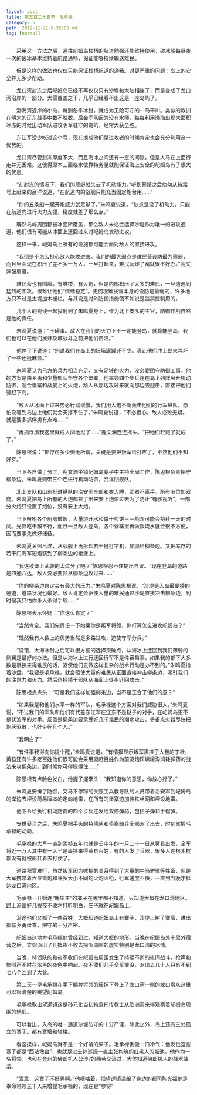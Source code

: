 ```yaml
---
layout: post
title: 第三百二十五节　毛承禄
category: 5
path: 2012-11-21-5-32500.md
tag: [normal]
---
```


　　采用这一方法之后，通往屺姆岛栈桥的航道勉强还能维持使用，破冰船每昼夜一次的破冰基本维持着航路通畅，保证能够持续输送难民。

　　但是这样的做法也仅仅只能保证栈桥航道的通畅。对更严重的问题：岛上的安全并无多少帮助。

　　龙口湾封冻之后屺姆岛已经不再仅仅只有沙堤和大陆相连了，而是变成了龙口湾沿岸的一部分。大雪覆盖之下，几乎已经看不出这是一座岛屿了。

　　渤海湾近岸的小岛，每到冬季冰封，就成为无险可守的一马平川。类似的教训在明末的辽东战事中数不胜数。后金军队因为没有水师，每每利用渤海出现大面积冰冻的时候出动军队进攻明军驻守的岛屿，经常大获全胜。

　　东江军没少吃过这个亏，现在换成他们是进攻者的时候肯定也会充分利用这一优势的。

　　龙口湾尽管封冻厚度不大，而且海冰之间还有一定的间隙，但是人马在上面行走并无困难。这使得原本三面临水依靠特务艇就能保证海上安全的屺姆岛有了很大的忧患。

　　“在封冻的情况下，我们的舰艇就失去了机动能力。”听到警报之后匆匆从待霜号上赶来的吕洋说道，“在航道内的战舰只能充当固定炮台用……”

　　“你的五条船一起开炮威力就足够了。”朱鸣夏说道，“缺点是没了机动力，只能在航道内进行火力支援，精度就差了那么点。”

　　既然岛屿周围都被冰面所覆盖，那么敌人未必会选择沙堤作为唯一的进攻通道，他们很有可能从冰面上迂回过来对屺姆岛发动进攻。

　　这样一来，屺姆岛上所有的设施都可能会面对敌人的直接进攻。

　　“我倒是不怎么担心敌人能攻进来。我们的最大弱点是难民营设防最为薄弱，而且里面现在积压了差不多一万人，一旦打起来，难民营炸了窝就很不好办。”鹿文渊皱眉道。

　　难民营也有围墙。有塔楼，有火炮，但是内部积压了太多的难民，一旦遭遇到猛烈的围攻。很难让他们“情绪稳定”。更何况难民营本身的设防是最弱的，许多地方只不过是土堤加木栅栏，与其说是对外防御措施倒不如说是监禁控制用的。

　　几个人的视线一起投射到了朱鸣夏身上，作为北上支队的主官，防御作战自然是他的责任。

　　朱鸣夏说道：“不碍事。敌人在我们的火力下不一定能登岛，就算能登岛，我们也可以在他们展开攻城战斗之前把他们击溃。”

　　他停了下说道：“别说我们在岛上的坛坛罐罐还不少。真让他们冲上岛来弄坏了一些还挺麻烦。”

　　朱鸣夏认为己方的兵力相当充足，又有足够的火力，没必要困守防御工事。他的方案是由乡勇和少量部队坚守各个堡寨，他率领四个步兵连在岛上列阵展开机动防御，配合堡寨和战舰上的火炮，敌人从那边攻过来就向那边去迎击，直接把他们驱赶下岛。

　　“敌人从冰面上过来势必行动缓慢，我们用大炮不断轰击他们的行军纵队。恐怕没等到岛边上他们就会支撑不住了。”朱鸣夏说道，“不必担心，敌人必败无疑。就是要多抓俘虏有点难……”

　　“再抓俘虏我这里就成人间地狱了……”鹿文渊连连摇头。“把他们赶跑了就成了。”

　　陈思根说：“抓俘虏多少倒无所谓，关键是要把叛军给打疼了，不然他们不知好歹。”

　　当下各自做了分工，鹿文渊坐镇屺姆岛寨子中主持全局工作，陈思根负责把守柳条边。朱鸣夏则带三个连进行机动防御，吕洋回舰队。

　　北上支队和山东挺进纵队的治安军全部和衣入睡，武器不离手。所有哨位加双岗。朱鸣夏把岛上所有的大炮都拉了出来安上炮位过去为了防止“有骇视听”，一部分火炮只设置了炮位，没有安上大炮。

　　当下吩咐各个厨房做饭，大量烧开水和做干煎饼－－战斗可能会持续一天的时间。光靠吃干粮不行，而且一旦敌人登岛，各个营寨里再做饭烧水就会很不方便，因而要事先做好储备。

　　朱鸣夏关照吕洋，从战舰上再拆卸若干挺打字机，加强给柳条边。又把库存的若干门海军短炮装到了柳条边的棱堡上。

　　“我这棱堡上武装的太过分了吧？”陈思根忍不住提出异议。“现在登岛的道路是四通八达，敌人没必要非从柳条边攻过来……”

　　“你的柳条边肯定会有最大的压力。”朱鸣夏对陈思根说，“沙堤是入岛最便捷的通道，道路状况也最好。敌人肯定会驱使大量的难民通过沙堤直接冲击柳条边，到时候我只怕你杀人杀得手软……”

　　陈思根表示怀疑：“你这么肯定？”

　　“当然肯定。我们先假设一下如果你是叛军将领，你打算怎么进攻屺姆岛？”

　　“既然我有人数上的优势当然是多路进攻，迫使守军分兵。”

　　“没错，大海冰封之后可以很方便的选择突破点，从海冰上迂回到我们薄弱的侧翼是最好的办法。但是从海冰上进行迂回行军不是件容易事。如果我的部下大多数是裹挟来得难民的话，驱使他们去做这样复杂的战术行动是办不到的。”朱鸣夏指着沙盘，“我要是毛承禄，就会驱使大量的难民从正面直接冲击柳条边，吸引我们的注意力和火力。然后选择精干部队从海面上徒步迂回攻击。”

　　陈思根点点头：“可是我们这样加强柳条边，岂不是正合了他们的意？”

　　“如果我是和他们水平一样的军队，毛承禄这个方案对我们威胁很大。”朱鸣夏说，“不过我们的军队和他们有代差东江军在辽东不是鞑子的对手，在屺姆岛更不是伏波军的对手。反倒是柳条边要承受好几千难民的潮水攻击，多备点火器尽快把炮灰驱散，也好少死几个人。”

　　“我明白了”

　　“有件事我得向你提个醒，”朱鸣夏说道，“有情报显示叛军裹挟了大量的丁壮，黄县还有许多老百姓他们很可能会采用驱赶百姓作为前驱炮灰填壕沟消耗弹药的战法来攻柳条边，到时候你可得稳得住……”

　　陈思根有点脸色发白，他握了握拳头：“我知道你的意思，你放心好了。”

　　朱鸣夏安排了防御，又马不停蹄的关照工兵教导队的人员带着治安军到屺姆岛的岸边去埋设简易版本的定向地雷，在所有的堡寨边加装铁丝网和埋设地雷。

　　他下令给执行机动防御的四个步兵连发给双倍弹药，包括子弹和手榴弹。

　　安排妥当之后，朱鸣夏把手头的特侦队和侦察骑兵全部派了出去，时刻掌握毛承禄的动向。

　　毛承禄的大军一直到崇祯五年也就是壬申年的一月二十一日从黄县出发，全军将近一万人其中有一大半是裹挟来得黄县百姓，有的人发了兵器，很多人连根木棍都没有就被驱赶着去打仗了。

　　道路积雪难行，虽然叛军因为掳掠的关系得到了大量的牛马驴骡等牲畜，但是大军携带着六位重炮和许多大小不同的火炮火枪，行军速度不快，一直到当晚才抵达龙口湾地区。

　　毛承禄一开始连“鹿庄主”的寨子在哪里都不知道，只知道大概在龙口湾地区。路上派出好几拨夜不收才打听明白，庄子就在屺姆岛上。

　　沿途他们又抓了一些百姓，大概知道屺姆岛上有寨子，沙堤上树了寨墙，进出都有乡勇盘查，把守的十分严密。

　　屺姆岛这地方毛承禄他曾经到过，知道大概的地形。当晚在屺姆岛外十里外宿营之后，立刻派出了几拨夜不收去探听周围的虚实特别是龙口湾的冰情。

　　当晚，特侦队的和夜不收们在屺姆岛周围发生了持续不断的夜间战斗，枪声和惨叫声不时在浓黑的夜色中响起。夜不收们几乎全军覆没，派出去几十人只有不到七八个回到了大营。

　　第二天一早毛承禄在手下偏裨将领的簇拥下登上了龙口湾一侧的龙口墩从这里可以很清楚的眺望屺姆岛。

　　毛承禄取出望远镜这是孙元化当初特意托传教士从欧洲买来得观察着屺姆岛周围的地形。

　　可以看出，入岛的唯一通道沙堤防守的十分严谨，除此之外，岛上还有三处孤立的寨子。都有寨墙和塔楼。

　　看这摸样，屺姆岛就不是一个好啃的果子。毛承禄倒吸一口冷气：他发觉这些寨子都是“西法墩台”，也就是过去孙巡抚一直主张构筑的红毛人的城池。他作为一名将领，也和在登州的佛郎机人公沙?的西劳交流过，大体知道佛郎机人的战术战法。

　　“乖乖，这寨子不好弄啊。”他嘀咕着，把望远镜递给了身边的都司陈光福他是奉命带领三千人来增援毛承禄的，现在是“参将”